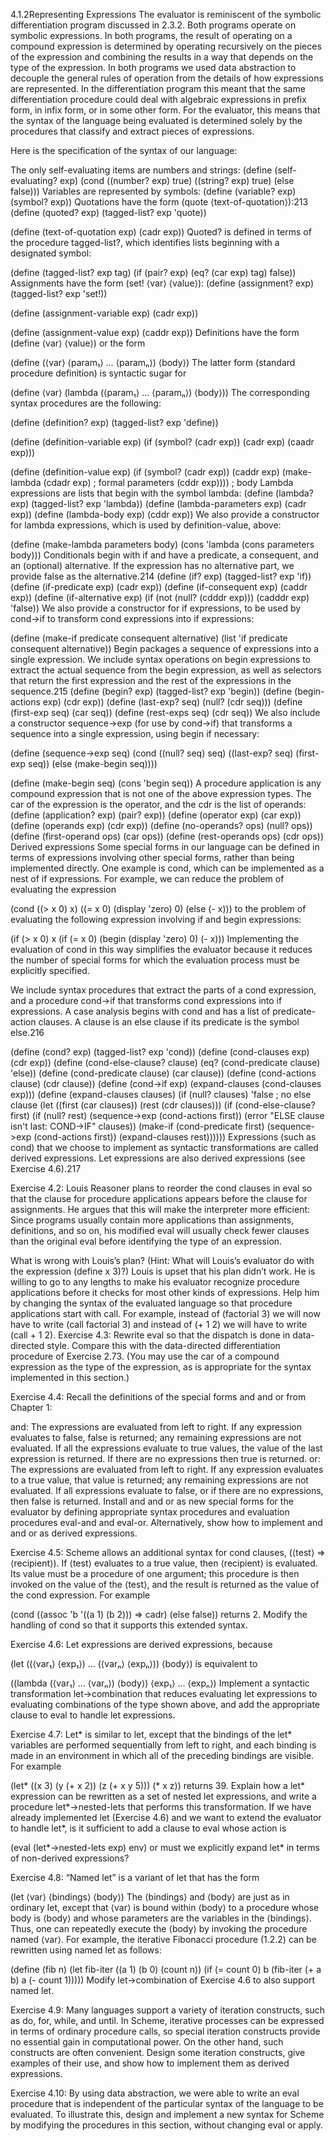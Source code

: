 4.1.2Representing Expressions
The evaluator is reminiscent of the symbolic differentiation program discussed in 2.3.2. Both programs operate on symbolic expressions. In both programs, the result of operating on a compound expression is determined by operating recursively on the pieces of the expression and combining the results in a way that depends on the type of the expression. In both programs we used data abstraction to decouple the general rules of operation from the details of how expressions are represented. In the differentiation program this meant that the same differentiation procedure could deal with algebraic expressions in prefix form, in infix form, or in some other form. For the evaluator, this means that the syntax of the language being evaluated is determined solely by the procedures that classify and extract pieces of expressions.

Here is the specification of the syntax of our language:

The only self-evaluating items are numbers and strings:
(define (self-evaluating? exp)
  (cond ((number? exp) true)
        ((string? exp) true)
        (else false)))
Variables are represented by symbols:
(define (variable? exp) (symbol? exp))
Quotations have the form (quote ⟨text-of-quotation⟩):213
(define (quoted? exp)
  (tagged-list? exp 'quote))

(define (text-of-quotation exp)
  (cadr exp))
Quoted? is defined in terms of the procedure tagged-list?, which identifies lists beginning with a designated symbol:

(define (tagged-list? exp tag)
  (if (pair? exp)
      (eq? (car exp) tag)
      false))
Assignments have the form (set! ⟨var⟩ ⟨value⟩):
(define (assignment? exp)
  (tagged-list? exp 'set!))

(define (assignment-variable exp) 
  (cadr exp))

(define (assignment-value exp) (caddr exp))
Definitions have the form
(define ⟨var⟩ ⟨value⟩)
or the form

(define (⟨var⟩ ⟨param₁⟩ … ⟨paramₙ⟩)
  ⟨body⟩)
The latter form (standard procedure definition) is syntactic sugar for

(define ⟨var⟩
  (lambda (⟨param₁⟩ … ⟨paramₙ⟩)
    ⟨body⟩))
The corresponding syntax procedures are the following:

(define (definition? exp)
  (tagged-list? exp 'define))

(define (definition-variable exp)
  (if (symbol? (cadr exp))
      (cadr exp)
      (caadr exp)))

(define (definition-value exp)
  (if (symbol? (cadr exp))
      (caddr exp)
      (make-lambda 
       (cdadr exp)   ; formal parameters
       (cddr exp)))) ; body
Lambda expressions are lists that begin with the symbol lambda:
(define (lambda? exp) 
  (tagged-list? exp 'lambda))
(define (lambda-parameters exp) (cadr exp))
(define (lambda-body exp) (cddr exp))
We also provide a constructor for lambda expressions, which is used by definition-value, above:

(define (make-lambda parameters body)
  (cons 'lambda (cons parameters body)))
Conditionals begin with if and have a predicate, a consequent, and an (optional) alternative. If the expression has no alternative part, we provide false as the alternative.214
(define (if? exp) (tagged-list? exp 'if))
(define (if-predicate exp) (cadr exp))
(define (if-consequent exp) (caddr exp))
(define (if-alternative exp)
  (if (not (null? (cdddr exp)))
      (cadddr exp)
      'false))
We also provide a constructor for if expressions, to be used by cond->if to transform cond expressions into if expressions:

(define (make-if predicate 
                 consequent 
                 alternative)
  (list 'if 
        predicate 
        consequent 
        alternative))
Begin packages a sequence of expressions into a single expression. We include syntax operations on begin expressions to extract the actual sequence from the begin expression, as well as selectors that return the first expression and the rest of the expressions in the sequence.215
(define (begin? exp) 
  (tagged-list? exp 'begin))
(define (begin-actions exp) (cdr exp))
(define (last-exp? seq) (null? (cdr seq)))
(define (first-exp seq) (car seq))
(define (rest-exps seq) (cdr seq))
We also include a constructor sequence->exp (for use by cond->if) that transforms a sequence into a single expression, using begin if necessary:

(define (sequence->exp seq)
  (cond ((null? seq) seq)
        ((last-exp? seq) (first-exp seq))
        (else (make-begin seq))))

(define (make-begin seq) (cons 'begin seq))
A procedure application is any compound expression that is not one of the above expression types. The car of the expression is the operator, and the cdr is the list of operands:
(define (application? exp) (pair? exp))
(define (operator exp) (car exp))
(define (operands exp) (cdr exp))
(define (no-operands? ops) (null? ops))
(define (first-operand ops) (car ops))
(define (rest-operands ops) (cdr ops))
Derived expressions
Some special forms in our language can be defined in terms of expressions involving other special forms, rather than being implemented directly. One example is cond, which can be implemented as a nest of if expressions. For example, we can reduce the problem of evaluating the expression

(cond ((> x 0) x)
      ((= x 0) (display 'zero) 0)
      (else (- x)))
to the problem of evaluating the following expression involving if and begin expressions:

(if (> x 0)
    x
    (if (= x 0)
        (begin (display 'zero) 0)
        (- x)))
Implementing the evaluation of cond in this way simplifies the evaluator because it reduces the number of special forms for which the evaluation process must be explicitly specified.

We include syntax procedures that extract the parts of a cond expression, and a procedure cond->if that transforms cond expressions into if expressions. A case analysis begins with cond and has a list of predicate-action clauses. A clause is an else clause if its predicate is the symbol else.216

(define (cond? exp) 
  (tagged-list? exp 'cond))
(define (cond-clauses exp) (cdr exp))
(define (cond-else-clause? clause)
  (eq? (cond-predicate clause) 'else))
(define (cond-predicate clause) 
  (car clause))
(define (cond-actions clause) 
  (cdr clause))
(define (cond->if exp)
  (expand-clauses (cond-clauses exp)))
(define (expand-clauses clauses)
  (if (null? clauses)
      'false     ; no else clause
      (let ((first (car clauses))
            (rest (cdr clauses)))
        (if (cond-else-clause? first)
            (if (null? rest)
                (sequence->exp 
                 (cond-actions first))
                (error "ELSE clause isn't 
                        last: COND->IF"
                       clauses))
            (make-if (cond-predicate first)
                     (sequence->exp 
                      (cond-actions first))
                     (expand-clauses 
                      rest))))))
Expressions (such as cond) that we choose to implement as syntactic transformations are called derived expressions. Let expressions are also derived expressions (see Exercise 4.6).217

Exercise 4.2: Louis Reasoner plans to reorder the cond clauses in eval so that the clause for procedure applications appears before the clause for assignments. He argues that this will make the interpreter more efficient: Since programs usually contain more applications than assignments, definitions, and so on, his modified eval will usually check fewer clauses than the original eval before identifying the type of an expression.

What is wrong with Louis’s plan? (Hint: What will Louis’s evaluator do with the expression (define x 3)?)
Louis is upset that his plan didn’t work. He is willing to go to any lengths to make his evaluator recognize procedure applications before it checks for most other kinds of expressions. Help him by changing the syntax of the evaluated language so that procedure applications start with call. For example, instead of (factorial 3) we will now have to write (call factorial 3) and instead of (+ 1 2) we will have to write (call + 1 2).
Exercise 4.3: Rewrite eval so that the dispatch is done in data-directed style. Compare this with the data-directed differentiation procedure of Exercise 2.73. (You may use the car of a compound expression as the type of the expression, as is appropriate for the syntax implemented in this section.)

Exercise 4.4: Recall the definitions of the special forms and and or from Chapter 1:

and: The expressions are evaluated from left to right. If any expression evaluates to false, false is returned; any remaining expressions are not evaluated. If all the expressions evaluate to true values, the value of the last expression is returned. If there are no expressions then true is returned.
or: The expressions are evaluated from left to right. If any expression evaluates to a true value, that value is returned; any remaining expressions are not evaluated. If all expressions evaluate to false, or if there are no expressions, then false is returned.
Install and and or as new special forms for the evaluator by defining appropriate syntax procedures and evaluation procedures eval-and and eval-or. Alternatively, show how to implement and and or as derived expressions.

Exercise 4.5: Scheme allows an additional syntax for cond clauses, (⟨test⟩ => ⟨recipient⟩). If ⟨test⟩ evaluates to a true value, then ⟨recipient⟩ is evaluated. Its value must be a procedure of one argument; this procedure is then invoked on the value of the ⟨test⟩, and the result is returned as the value of the cond expression. For example

(cond ((assoc 'b '((a 1) (b 2))) => cadr)
      (else false))
returns 2. Modify the handling of cond so that it supports this extended syntax.

Exercise 4.6: Let expressions are derived expressions, because

(let ((⟨var₁⟩ ⟨exp₁⟩) … (⟨varₙ⟩ ⟨expₙ⟩))
  ⟨body⟩)
is equivalent to

((lambda (⟨var₁⟩ … ⟨varₙ⟩)
   ⟨body⟩)
 ⟨exp₁⟩
 …
 ⟨expₙ⟩)
Implement a syntactic transformation let->combination that reduces evaluating let expressions to evaluating combinations of the type shown above, and add the appropriate clause to eval to handle let expressions.

Exercise 4.7: Let* is similar to let, except that the bindings of the let* variables are performed sequentially from left to right, and each binding is made in an environment in which all of the preceding bindings are visible. For example

(let* ((x 3)
       (y (+ x 2))
       (z (+ x y 5)))
  (* x z))
returns 39. Explain how a let* expression can be rewritten as a set of nested let expressions, and write a procedure let*->nested-lets that performs this transformation. If we have already implemented let (Exercise 4.6) and we want to extend the evaluator to handle let*, is it sufficient to add a clause to eval whose action is

(eval (let*->nested-lets exp) env)
or must we explicitly expand let* in terms of non-derived expressions?

Exercise 4.8: “Named let” is a variant of let that has the form

(let ⟨var⟩ ⟨bindings⟩ ⟨body⟩)
The ⟨bindings⟩ and ⟨body⟩ are just as in ordinary let, except that ⟨var⟩ is bound within ⟨body⟩ to a procedure whose body is ⟨body⟩ and whose parameters are the variables in the ⟨bindings⟩. Thus, one can repeatedly execute the ⟨body⟩ by invoking the procedure named ⟨var⟩. For example, the iterative Fibonacci procedure (1.2.2) can be rewritten using named let as follows:

(define (fib n)
  (let fib-iter ((a 1) (b 0) (count n))
    (if (= count 0)
        b
        (fib-iter (+ a b) 
                  a 
                  (- count 1)))))
Modify let->combination of Exercise 4.6 to also support named let.

Exercise 4.9: Many languages support a variety of iteration constructs, such as do, for, while, and until. In Scheme, iterative processes can be expressed in terms of ordinary procedure calls, so special iteration constructs provide no essential gain in computational power. On the other hand, such constructs are often convenient. Design some iteration constructs, give examples of their use, and show how to implement them as derived expressions.

Exercise 4.10: By using data abstraction, we were able to write an eval procedure that is independent of the particular syntax of the language to be evaluated. To illustrate this, design and implement a new syntax for Scheme by modifying the procedures in this section, without changing eval or apply.